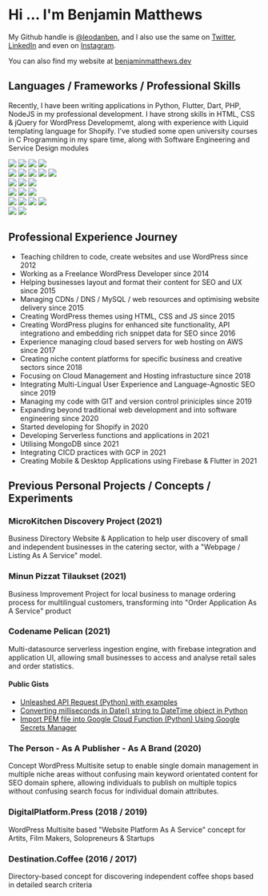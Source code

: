 # Hi ... I'm Benjamin Matthews

My Github handle is [@leodanben](https://github.com/leodanben), and I also use the same on [Twitter](https://twitter.com/leodanben), [LinkedIn](https://www.linkedin.com/in/leodanben/) and even on [Instagram](https://www.instagram.com/leodanben/). 

You can also find my website at [benjaminmatthews.dev](http://benjaminmatthews.dev)

## Languages / Frameworks / Professional Skills
Recently, I have been writing applications in Python, Flutter, Dart, PHP, NodeJS in my professional development.
I have strong skills in HTML, CSS & jQuery for WordPress Developmemt, along with experience with Liquid templating language for Shopify.
I've studied some open university courses in C Programming in my spare time, along with Software Engineering and Service Design modules

![](https://img.shields.io/badge/Ubuntu-OS-informational?style=flat&logo=Ubuntu&logoColor=white&labelColor=brightgreen)
![](https://img.shields.io/badge/OS-openSUSE-informational?style=flat&logo=openSUSE&logoColor=white&color=brightgreen)
![](https://img.shields.io/badge/OS-Windows-informational?style=flat&logo=Windows&logoColor=white&color=lightgrey)
![](https://img.shields.io/badge/OS-Mac-informational?style=flat&logo=Apple&logoColor=white&color=lightgrey) \
![](https://img.shields.io/badge/Editor-PHPstorm-informational?style=flat&logo=PhpStorm&logoColor=white&color=brightgreen)
![](https://img.shields.io/badge/Editor-PyCharm-informational?style=flat&logo=PyCharm&logoColor=white&color=brightgreen)
![](https://img.shields.io/badge/Editor-WebStorm-informational?style=flat&logo=WebStorm&logoColor=white&color=brightgreen)
![](https://img.shields.io/badge/Editor-Android%20Studio-informational?style=flat&logo=Android%20Studio&logoColor=white&color=brightgreen)
![](https://img.shields.io/badge/Editor-Visual%20Studio%20Code-informational?style=flat&logo=Visual%20Studio%20Code&logoColor=white&color=lightgrey) \
![](https://img.shields.io/badge/CMS-WordPress-informational?style=flat&logo=WordPress&logoColor=white&color=brightgreen)
![](https://img.shields.io/badge/CMS-WooCommerce-informational?style=flat&logo=Woo&logoColor=white&color=brightgreen)
![](https://img.shields.io/badge/CMS-Shopify-informational?style=flat&logo=Shopify&logoColor=white&color=lightgrey) \
![](https://img.shields.io/badge/Cloud-Amazon%20AWS-informational?style=flat&logo=Amazon%20AWS&logoColor=white&color=brightgreen)
![](https://img.shields.io/badge/Cloud-Google%20Cloud-informational?style=flat&logo=Google%20Cloud&logoColor=white&color=brightgreen)
![](https://img.shields.io/badge/Cloud-Cloudflare-informational?style=flat&logo=Cloudflare&logoColor=white&color=brightgreen) \
![](https://img.shields.io/badge/Analytics-Google%20Analytics-informational?style=flat&logo=Google%20Analytics&logoColor=white&color=brightgreen)
![](https://img.shields.io/badge/Analytics-Google%20Tag%20Manager-informational?style=flat&logo=Google%20Tag%20Manager&logoColor=white&color=brightgreen)
![](https://img.shields.io/badge/Analytics-Google%20Search%20Console-informational?style=flat&logo=Google%20Search%20Console&logoColor=white&color=brightgreen)
![](https://img.shields.io/badge/Analytics-Google%20PageSpeed%20Insights-informational?style=flat&logo=PageSpeed%20Insights&logoColor=white&color=brightgreen) \
![](https://img.shields.io/badge/Monitoring-Datadog-informational?style=flat&logo=Datadog&logoColor=white&color=lightgrey)
![](https://img.shields.io/badge/Monitoring-New%20Relic-informational?style=flat&logo=New%20Relic&logoColor=white&color=lightgrey)


## Professional Experience Journey
- Teaching children to code, create websites and use WordPress since 2012
- Working as a Freelance WordPress Developer since 2014
- Helping businesses layout and format their content for SEO and UX since 2015
- Managing CDNs / DNS / MySQL / web resources and optimising website delivery since 2015
- Creating WordPress themes using HTML, CSS and JS since 2015
- Creating WordPress plugins for enhanced site functionality, API integrationo and embedding rich snippet data for SEO since 2016
- Experience managing cloud based servers for web hosting on AWS since 2017
- Creating niche content platforms for specific business and creative sectors since 2018
- Focusing on Cloud Management and Hosting infrastucture since 2018
- Integrating Multi-Lingual User Experience and Language-Agnostic SEO since 2019
- Managing my code with GIT and version control priniciples since 2019
- Expanding beyond traditional web development and into software engineering since 2020
- Started developing for Shopify in 2020
- Developing Serverless functions and applications in 2021
- Utilising MongoDB since 2021
- Integrating CICD practices with GCP in 2021
- Creating Mobile & Desktop Applications using Firebase & Flutter in 2021

## Previous Personal Projects / Concepts / Experiments
### MicroKitchen Discovery Project (2021)
Business Directory Website & Application to help user discovery of small and independent businesses in the catering sector, with a "Webpage / Listing As A Service" model.
### Minun Pizzat Tilaukset (2021)
Business Improvement Project for local business to manage ordering process for multilingual customers, transforming into "Order Application As A Service" product
### Codename Pelican (2021)
Multi-datasource serverless ingestion engine, with firebase integration and application UI, allowing small businesses to access and analyse retail sales and order statistics.
#### Public Gists
- [Unleashed API Request (Python) with examples](https://gist.github.com/leodanben/9c6ffb66d51790e71ef30fec8757dd2e)
- [Converting milliseconds in Date() string to DateTime object in Python](https://gist.github.com/leodanben/6ecd1a2b94f021495c3c043b2b193d1b)
- [Import PEM file into Google Cloud Function (Python) Using Google Secrets Manager](https://gist.github.com/leodanben/b85d7b9cf924ac49a7d74c5eecddb478)
### The Person - As A Publisher - As A Brand (2020)
Concept WordPress Multisite setup to enable single domain management in multiple niche areas without confusing main keyword orientated content for SEO domain sphere, allowing individuals to publish on multiple topics without confusing search focus for individual domain attributes.
### DigitalPlatform.Press (2018 / 2019) 
WordPress Multisite based "Website Platform As A Service" concept for Artits, Film Makers, Solopreneurs & Startups
### Destination.Coffee (2016 / 2017)
Directory-based concept for discovering independent coffee shops based in detailed search criteria


<!---
- 👋 Hi, I’m @leodanben
- 👀 I’m interested in ...
- 🌱 I’m currently learning ...
- 💞️ I’m looking to collaborate on ...
- 📫 How to reach me ...

leodanben/leodanben is a ✨ special ✨ repository because its `README.md` (this file) appears on your GitHub profile.
You can click the Preview link to take a look at your changes.
--->
